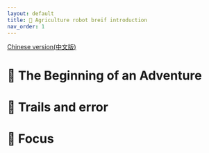 ```yaml
---
layout: default
title: 🚜 Agriculture robot breif introduction
nav_order: 1
---
```

[Chinese version(中文版)](./intro_zh.md)

# 🚜 The Beginning of an Adventure

# 🤡 Trails and error

# 🌿 Focus

